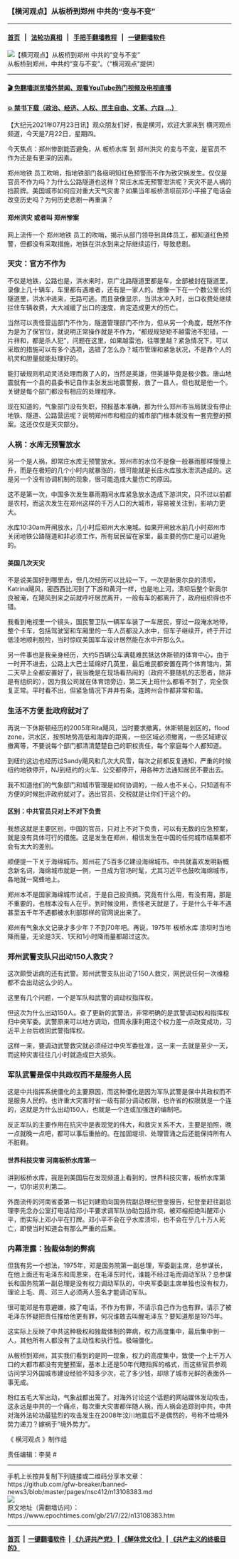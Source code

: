 ### 【横河观点】从板桥到郑州 中共的“变与不变”
------------------------

#### [首页](https://github.com/gfw-breaker/banned-news3/blob/master/README.md) &nbsp;&nbsp;|&nbsp;&nbsp; [法轮功真相](https://github.com/begood0513/basic/blob/master/README.md)  &nbsp;&nbsp;|&nbsp;&nbsp; [手把手翻墙教程](https://github.com/gfw-breaker/guides/wiki)  &nbsp;&nbsp;|&nbsp;&nbsp; [一键翻墙软件](https://github.com/gfw-breaker/nogfw/blob/master/README.md)  



<div><img alt="【横河观点】从板桥到郑州 中共的“变与不变”" class="attachment-djy_600_400 size-djy_600_400 wp-post-image" src="https://i.epochtimes.com/assets/uploads/2021/07/id13108547-912fdedf74dea71580fe422b3bf4dff3-600x400.jpg"/>
<div class="caption">
 从板桥到郑州，中共的“变与不变”。（“横河观点”提供）
</div></div><hr/>

#### [ 🎬  免翻墙浏览墙外禁闻、观看YouTube热门视频及电视直播](https://github.com/gfw-breaker/HelloWorld)

#### [ 💥  禁书下载（政治、经济、人权、民主自由、文革、六四 ...）](https://github.com/gfw-breaker/books/blob/master/README.md)

<div><p>
 【大纪元2021年07月23日讯】观众朋友们好，我是横河，欢迎大家来到
 <ok href="https://www.epochtimes.com/gb/tag/%E6%A8%AA%E6%B2%B3%E8%A7%82%E7%82%B9.html">
  横河观点
 </ok>
 频道，今天是7月22日，星期四。
</p>
<p>
 今天焦点：郑州惨剧能否避免，从
 <ok href="https://www.epochtimes.com/gb/tag/%E6%9D%BF%E6%A1%A5%E6%B0%B4%E5%BA%93.html">
  板桥水库
 </ok>
 到
 <ok href="https://www.epochtimes.com/gb/tag/%E9%83%91%E5%B7%9E%E6%B4%AA%E7%81%BE.html">
  郑州洪灾
 </ok>
 的变与不变，是官员不作为还是有更深的因素。
</p>
<p>
 <ok href="https://www.epochtimes.com/gb/tag/%E9%83%91%E5%B7%9E%E5%9C%B0%E9%93%81.html">
  郑州地铁
 </ok>
 员工吹哨，指地铁部门各级明知红色预警而不作为致灾祸发生。仅仅是官员不作为吗？为什么公路隧道也这样？常庄水库无预警泄洪呢？天灾不是人祸的挡箭牌。美国城市如何应对重大天气灾害？如果当年板桥溃坝前邓小平接了电话会改变历史吗？为何历史悲剧一再重演？
</p>
<h4>
 <ok href="https://www.epochtimes.com/gb/tag/%E9%83%91%E5%B7%9E%E6%B4%AA%E7%81%BE.html">
  郑州洪灾
 </ok>
 或者叫
 <ok href="https://www.epochtimes.com/gb/tag/%E9%83%91%E5%B7%9E%E6%83%A8%E6%A1%88.html">
  郑州惨案
 </ok>
</h4>
<p>
 网上流传一个
 <ok href="https://www.epochtimes.com/gb/tag/%E9%83%91%E5%B7%9E%E5%9C%B0%E9%93%81.html">
  郑州地铁
 </ok>
 员工的吹哨，揭示从部门领导到具体员工，都知道红色预警，但都没有采取措施，地铁在洪水到来之际继续运行，导致悲剧。
</p>
<h3>
 天灾：官方不作为
</h3>
<p>
 不仅是地铁，公路也是，洪水来时，京广北路隧道里都是车，全部被封在隧道里，录像上几十辆车，车里都有遇难者，还有是一家人的。想像一下在一个数公里长的隧道里，洪水冲进来，无路可逃。而且录像显示，当洪水冲入时，出口收费处继续拦住车辆收费，大大减缓了出口的速度，肯定造成更大的伤亡。
</p>
<p>
 当然可以责怪营运部门不作为，隧道管理部门不作为，但从另一个角度，既然不作为是为了保官位，就说明正常操作就是不作为，“都规规矩矩不越雷池不犯错，一片祥和，都是杀人犯”，问题在这里，如果越雷池，往哪里越？紧急情况下，可以采取的措施可以有多个选项，选错了怎么办？城市管理和紧急状况，不是靠个人的机灵和胆量就能处理好的。
</p>
<p>
 能打破规则机动灵活处理而救了人的，当然是英雄，但英雄毕竟是极少数。唐山地震就有一个县的县委书记自作主张发出地震警报，救了一县人，但也就是他一个。关键是每个部门都没有相应的处理程序。
</p>
<p>
 现在知道的，气象部门没有失职，预报基本准确，那为什么郑州市当局就没有停止地铁、隧道、公路营运呢？说明郑州市和相应的城市部门根本就没有一套完整的预案。这还仅仅是天灾部分。
</p>
<h3>
 人祸：水库无预警放水
</h3>
<p>
 另一个是人祸，即常庄水库无预警放水。郑州市的水位不是像一般暴雨那样慢慢上升，而是在极短的几个小时内就暴涨的，很可能就是长庄水库放水泄洪造成的。这是另一个没有协调机制的现象，很可能造成大量伤亡的原因。
</p>
<p>
 这不是第一次，中国多次发生暴雨期间水库紧急放水造成下游洪灾，只不过以前都是农村，而这次发生在郑州这样的千万人口的大城市，容易被关注到，影响力更大。
</p>
<p>
 水库10:30am开闸放水，几小时后郑州大水淹城。如果开闸放水前几小时郑州市关闭地铁公路隧道和非必须工作，所有居民留在家里，最主要的伤亡是可以避免的。
</p>
<h4>
 美国几次天灾
</h4>
<p>
 不是说美国好到哪里去，但几次经历可以比较一下，一次是新奥尔良的溃坝，Katrina飓风，密西西比河到了下游和黄河一样，也是地上河，溃坝后整个新奥尔良被淹，在飓风到来之前就呼吁居民离开，一般有车的都离开了，政府组织得也不错。
</p>
<p>
 我看到电视里一个镜头，国民警卫队一辆军车装了一车居民，穿过一段淹水地带，整个卡车，包括驾驶室和车厢里的一车人员都没入水中，但车子继续开，终于开过低洼地顺利脱险，当时惊叹美国军车设计居然能在水中开那么久。
</p>
<p>
 另一件事也是我亲身经历，大约5百辆公车满载难民抵达休斯顿的体育中心，由于一时开不进去，公路上大巴士延绵好几英里，最后难民都安置在两个体育馆内，第二天早上全都安置好了，我当晚是在现场看热闹的（政府不要随机的志愿者，除非是有组织的），因为我公司就在体育馆旁边，第二天上班什么都看不到了，完全恢复正常。平时看不出，但紧急情况下井井有条，连跨州合作都非常和谐。
</p>
<h3>
 生活不方便 批政府就对了
</h3>
<p>
 再说一下休斯顿经历的2005年Rita飓风，当时要求撤离，休斯顿是划区的，flood zone，洪水区，按照地势高低和海岸的距离，一些区域必须撤离，一些区域建议撤离等，不要说每个部门都清清楚楚自己的职权责任，每个家庭每个人都知道。
</p>
<p>
 到纽约这边也经历过Sandy飓风和几次大风雪，每次之前都反复通知，严重的时候纽约地铁停开，NJ到纽约的火车、公交都停开，用各种方法通知居民不要出去。
</p>
<p>
 我不知道他们的气象部门和城市管理是如何协调的，一般人也不关心，只知道有不方便的时候批评政府就对了。选出官员、交税就是让你们干这个的。
</p>
<h4>
 区别：中共官员只对上不对下负责
</h4>
<p>
 我想这就是主要区别，中国的官员，只对上不对下负责，可以有无数的应急预案，就是没有具体可行的措施。这是发生在郑州，相信发生在中国的任何城市结果都不会有太大的差别。
</p>
<p>
 顺便提一下关于海绵城市。郑州花了5百多亿建设海绵城市。中共就喜欢发明新概念新名词，海绵城市就是一例，一旦成为官场时髦，尤其习近平也鼓吹海绵城市，各地就一窝蜂地上。
</p>
<p>
 郑州本不是国家海绵城市试点，于是自己投资搞。究竟有什么用，有没有用，那是不重要的，也根本没有人在乎。到时候没用，责怪老天就是了，于是什么千年不遇甚至五千年不遇都被水利部那样的官网说出来了。
</p>
<p>
 郑州有气象水文记录才多少年？不到70年吧。再说，1975年
 <ok href="https://www.epochtimes.com/gb/tag/%E6%9D%BF%E6%A1%A5%E6%B0%B4%E5%BA%93.html">
  板桥水库
 </ok>
 溃坝时当地降雨量，无论是3天、1天和1小时降雨量都超过这次。
</p>
<h3>
 郑州武警支队只出动150人救灾？
</h3>
<p>
 这次颇受诟病的还有武警。郑州武警支队出动了150人救灾，网民说任何一次维稳都不会出动这么少的人。
</p>
<p>
 这里有几个问题，一个是军队和武警的调动权指挥权。
</p>
<p>
 但这次为什么出动150人。查了更新的武警法，非常明确的是武警调动权和指挥权归中央军委。武警原来可以地方调动，但周永康利用这个权力差一点政变成功，习近平上台后收回武警指挥权。
</p>
<p>
 这样一来，要调动武警救灾就必须经过中央军委批准，这一来一去就是至少一天，而这种灾害往往几小时就造成巨大损失。
</p>
<h3>
 军队武警是保中共政权而不是服务人民
</h3>
<p>
 这是中共指挥系统僵化的主要原因，而这种僵化是因为军队武警是保中共政权而不是服务人民的。也许重大灾害时省一级有部分调动权限，也许省的权限就是一个连的，这就是为什么出动150人，也就是一个连或加强连的编制吧。
</p>
<p>
 反正军队的主要作用在抗灾中是表现党的伟大，和救灾关系不大，主要是拍照，晚一点就晚一点吧，都可以事后重拍的。在加固堤坝、处理管涌之后还能保持所有人不脏鞋。
</p>
<h4>
 世界科技灾害 河南板桥水库第一
</h4>
<p>
 讲到板桥水库，我是到美国后在发现频道上看到的，世界科技灾害，板桥水库第一，切尔诺贝利第二。
</p>
<p>
 外面流传的河南省委第一书记刘建勋向国务院副总理纪登奎报告，纪登奎赶往副总理李先念办公室打电话给邓小平要求调军队协助包括炸坝，被邓榕拒绝叫醒邓小平，而实际上邓小平在打牌。邓小平不会在乎水库溃坝，也不会在乎几十万人死亡，即使当时知道会有那么严重的后果。
</p>
<h3>
 内幕泄露：独裁体制的弊病
</h3>
<p>
 但我有另一个想法，1975年，邓是国务院第一副总理，军委副主席，总参谋长，在他上面还有毛泽东和周恩来，在毛泽东时代，谁能不经过毛而调动军队？总参谋长和国务院第一副总理是没有权力调动军队的，中央军委副主席单独也没有权力，理论上毛、周、邓三人必须两人签名才能调动军队。
</p>
<p>
 很可能邓是有意避嫌，接了电话，不作为有罪，不请示自己作为也有罪，请示了被毛泽东怀疑把责任推给他更有罪，何况谁敢去叫醒毛泽东？要知道那是1975年。
</p>
<p>
 这实际上反映了中共这种极权和独裁体制的弊病，权力高度集中，最后集中到一人，其他所有人都没有了主动性和执行性。极端僵化。
</p>
<p>
 从板桥到郑州，其实我们看到的是同一现象，权力的高度集中，致使一个上千万人口的大都市都没有完整预案，基本上还是50年代瞎指挥的格式，而这些官员参观访问学习外国城市建设经验不知多少次，花了多少钱，却除了城市光鲜的表面外一事无成。
</p>
<p>
 粉红五毛大军出动，气象战都出笼了。对海外讨论这个话题的网站媒体发动攻击，这永远是中共的一个痛点，每次重大灾害都伴随人祸，而人祸会追踪到中共，中共对海外法轮功最猛烈的攻击发生在2008年汶川地震后不是偶然的，号称不给境外势力递刀？嫁祸于“境外势力”。
</p>
<p>
 《
 <ok href="https://www.epochtimes.com/gb/tag/%E6%A8%AA%E6%B2%B3%E8%A7%82%E7%82%B9.html">
  横河观点
 </ok>
 》制作组
</p>
<p>
 责任编辑：李昊 #
</p>
</div>
<hr/>
手机上长按并复制下列链接或二维码分享本文章：<br/>
https://github.com/gfw-breaker/banned-news3/blob/master/pages/nsc412/n13108383.md <br/>
<a href='https://github.com/gfw-breaker/banned-news3/blob/master/pages/nsc412/n13108383.md'><img src='https://github.com/gfw-breaker/banned-news3/blob/master/pages/nsc412/n13108383.md.png'/></a> <br/>
原文地址（需翻墙访问）：https://www.epochtimes.com/gb/21/7/22/n13108383.htm


------------------------
#### [首页](https://github.com/gfw-breaker/banned-news3/blob/master/README.md) &nbsp;|&nbsp; [一键翻墙软件](https://github.com/gfw-breaker/nogfw/blob/master/README.md) &nbsp;| [《九评共产党》](https://github.com/gfw-breaker/9ping.md/blob/master/README.md#九评之一评共产党是什么) | [《解体党文化》](https://github.com/gfw-breaker/jtdwh.md/blob/master/README.md) | [《共产主义的终极目的》](https://github.com/gfw-breaker/gczydzjmd.md/blob/master/README.md)


<img src='http://gfw-breaker.win/banned-news3/pages/nsc412/n13108383.md' width='0px' height='0px'/>